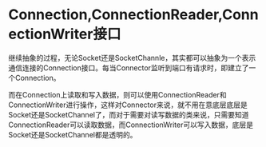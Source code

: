 # Connection,ConnectionReader,ConnectionWriter接口

继续抽象的过程，无论Socket还是SocketChannle，其实都可以抽象为一个表示通信连接的Connection接口。每当Connector监听到端口有请求时，即建立了一个Connection。

而在Connection上读取和写入数据，则可以使用ConnectionReader和ConnectionWriter进行操作，这样对Connector来说，就不用在意底层底层是Socket还是SocketChannel了，而对于需要对读写数据的类来说，只需要知道ConnectionReader可以读取数据，而ConnectionWriter可以写入数据，底层是Socket还是SocketChannel都是透明的。

